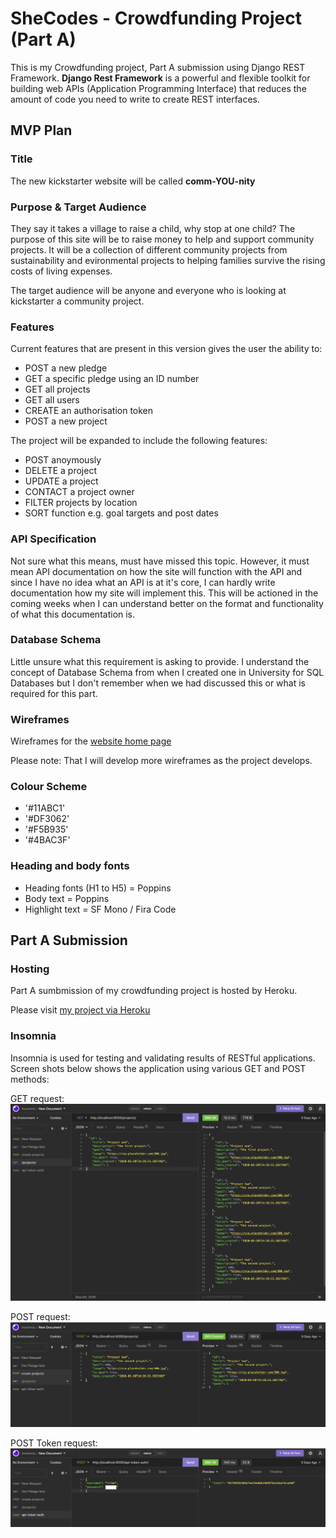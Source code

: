 # **SheCodes - Crowdfunding Project (Part A)**

This is my Crowdfunding project, Part A submission using Django REST Framework. **Django Rest Framework** is a powerful and flexible toolkit for building web APIs (Application Programming Interface) that reduces the amount of code you need to write to create REST interfaces. 

## MVP Plan 

### Title

The new kickstarter website will be called **comm-YOU-nity**

### Purpose & Target Audience

They say it takes a village to raise a child, why stop at one child? The purpose of this site will be to raise money to help and support community projects. It will be a collection of different community projects from sustainability and evironmental projects to helping families survive the rising costs of living expenses.  

The target audience will be anyone and everyone who is looking at kickstarter a community project. 

### Features

Current features that are present in this version gives the user the ability to:
- POST a new pledge
- GET a specific pledge using an ID number
- GET all projects
- GET all users
- CREATE an authorisation token
- POST a new project

The project will be expanded to include the following features: 
- POST anoymously 
- DELETE a project
- UPDATE a project
- CONTACT a project owner
- FILTER projects by location 
- SORT function e.g. goal targets and post dates

### API Specification

Not sure what this means, must have missed this topic. However, it must mean API documentation on how the site will function with the API and since I have no idea what an API is at it's core, I can hardly write documentation how my site will implement this. This will be actioned in the coming weeks when I can understand better on the format and functionality of what this documentation is. 

### Database Schema

Little unsure what this requirement is asking to provide. I understand the concept of Database Schema from when I created one in University for SQL Databases but I don't remember when we had discussed this or what is required for this part.  

### Wireframes 

Wireframes for the [website home page](https://balsamiq.cloud/s9m2dw2/p3mlhil)

Please note: That I will develop more wireframes as the project develops. 

### Colour Scheme

- '#11ABC1' 
- '#DF3062'
- '#F5B935' 
- '#4BAC3F'

### Heading and body fonts

- Heading fonts (H1 to H5) = Poppins
- Body text = Poppins 
- Highlight text = SF Mono / Fira Code

## Part A Submission

### Hosting

Part A sumbmission of my crowdfunding project is hosted by Heroku. 

Please visit [my project via Heroku](https://gentle-harbor-58349.herokuapp.com/)

### Insomnia 

Insomnia is used for testing and validating results of RESTful applications. Screen shots below shows the application using various GET and POST methods:

GET request:
![Screenshot of GET request](images/Insomnia_GET.png)

POST request:
![Screenshot of POST request](images/Insomnia_POST.png)

POST Token request:
![Screenshot of API token request](images/Insomnia_API_Token.png)
